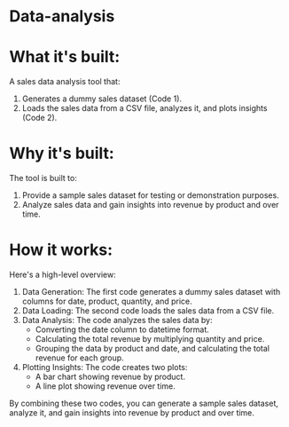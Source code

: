 # Data-analysis

# What it's built:

A sales data analysis tool that:

1. Generates a dummy sales dataset (Code 1).
2. Loads the sales data from a CSV file, analyzes it, and plots insights (Code 2).

# Why it's built:

The tool is built to:

1. Provide a sample sales dataset for testing or demonstration purposes.
2. Analyze sales data and gain insights into revenue by product and over time.

# How it works:

Here's a high-level overview:

1. Data Generation: The first code generates a dummy sales dataset with columns for date, product, quantity, and price.
2. Data Loading: The second code loads the sales data from a CSV file.
3. Data Analysis: The code analyzes the sales data by:
    - Converting the date column to datetime format.
    - Calculating the total revenue by multiplying quantity and price.
    - Grouping the data by product and date, and calculating the total revenue for each group.
4. Plotting Insights: The code creates two plots:
    - A bar chart showing revenue by product.
    - A line plot showing revenue over time.

By combining these two codes, you can generate a sample sales dataset, analyze it, and gain insights into revenue by product and over time.

